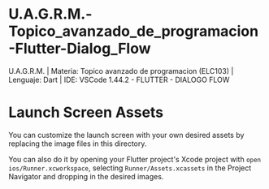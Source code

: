 # U.A.G.R.M.-Topico_avanzado_de_programacion-Flutter-Dialog_Flow
U.A.G.R.M. | Materia: Topico avanzado de programacion (ELC103) | Lenguaje: Dart | IDE: VSCode 1.44.2 - FLUTTER - DIALOGO FLOW



# Launch Screen Assets

You can customize the launch screen with your own desired assets by replacing the image files in this directory.

You can also do it by opening your Flutter project's Xcode project with `open ios/Runner.xcworkspace`, selecting `Runner/Assets.xcassets` in the Project Navigator and dropping in the desired images.